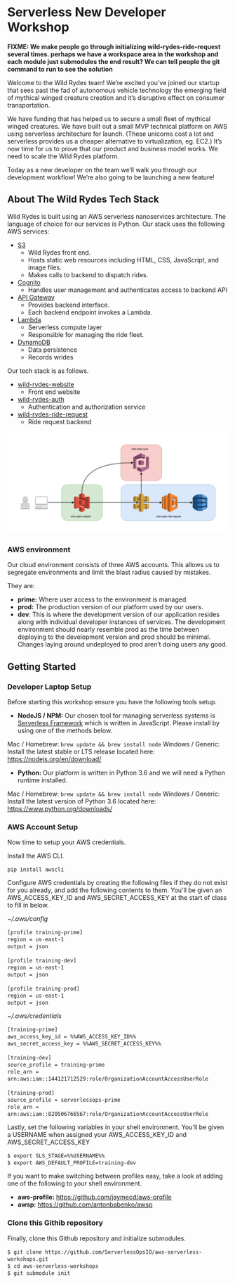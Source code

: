 # Serverless New Developer Workshop

__FIXME: We make people go through initializing wild-rydes-ride-request several times.  perhaps we have a workspace area in the workshop and each module just submodules the end result?  We can tell people the git command to run to see the solution__


Welcome to the Wild Rydes team!  We’re excited you’ve joined our startup that sees past the fad of autonomous vehicle technology the emerging field of mythical winged creature creation and it’s disruptive effect on consumer transportation.

We have funding that has helped us to secure a small fleet of mythical winged creatures.  We have built out a small MVP technical platform on AWS using serverless architecture for launch.  (These unicorns cost a lot and serverless provides us a cheaper alternative to virtualization, eg. EC2.)  It’s now time for us to prove that our product and business model works.  We need to scale the Wild Rydes platform.

Today as a new developer on the team we’ll walk you through our development workflow! We’re also going to be launching a new feature!

## About The Wild Rydes Tech Stack
Wild Rydes is built using an AWS serverless nanoservices architecture.  The language of choice for our services is Python.  Our stack uses the following AWS services:

* [S3](https://aws.amazon.com/s3/)
  * Wild Rydes front end.
  * Hosts static web resources including HTML, CSS, JavaScript, and image files.
  * Makes calls to backend to dispatch rides.
* [Cognito](https://aws.amazon.com/cognito/)
  * Handles user management and authenticates access to backend API
* [API Gateway](https://aws.amazon.com/api-gateway/)
  * Provides backend interface.
  * Each backend endpoint invokes a Lambda.
* [Lambda](https://aws.amazon.com/lambda/)
  * Serverless compute layer
  * Responsible for managing the ride fleet.
* [DynamoDB](https://aws.amazon.com/dynamodb/)
  * Data persistence
  * Records wrides


Our tech stack is as follows.

* [wild-rydes-website](https://github.com/ServerlessOpsIO/wild-rydes-website)
  * Front end website
* [wild-rydes-auth](https://github.com/ServerlessOpsIO/wild-rydes-auth)
  * Authentication and authorization service
* [wild-rydes-ride-request](https://github.com/ServerlessOpsIO/wild-rydes-ride-request)
  * Ride request backend

![Wild Rydes Web Application Architecture](images/wild-rydes.png)


### AWS environment
Our cloud environment consists of three AWS accounts.  This allows us to segregate environments and limit the blast radius caused by mistakes.

They are:

* __prime:__ Where user access to the environment is managed.
* __prod:__ The production version of our platform used by our users.
* __dev__: This is where the development version of our application resides along with individual developer instances of services.  The development environment should nearly resemble prod as the time between deploying to the development version and prod should be minimal.  Changes laying around undeployed to prod aren’t doing users any good.


## Getting Started

### Developer Laptop Setup
Before starting this workshop ensure you have the following tools setup.

* __NodeJS / NPM:__ Our chosen tool for managing serverless systems is [Serverless Framework](https://serverless.com/framework/) which is written in JavaScript.  Please install by using one of the methods below.

Mac / Homebrew: `brew update && brew install node`
Windows / Generic: Install the latest stable or LTS release located here: https://nodejs.org/en/download/

* __Python:__ Our platform is written in Python 3.6 and we will need a Python runtime installed.

<!--
__FIXME:__ Need Pyenv too; remember to set `python3.6` as python executable. `pyenv virtualenv -p python3.6 3.6`
-->
Mac / Homebrew: `brew update && brew install node`
Windows / Generic: Install the latest version of Python 3.6 located here: https://www.python.org/downloads/


### AWS Account Setup
Now time to setup your AWS credentials.
<!--
__FIXME:__ %%NEED A WAY TO DISTRIBUTE CREDS ONLINE%%
-->
Install the AWS CLI.
```
pip install awscli
```

Configure AWS credentials by creating the following files if they do not exist for you already, and add the following contents to them.  You'll be given an AWS_ACCESS_KEY_ID and AWS_SECRET_ACCESS_KEY at the start of class to fill in below.

_~/.aws/config_
```
[profile training-prime]
region = us-east-1
output = json

[profile training-dev]
region = us-east-1
output = json

[profile training-prod]
region = us-east-1
output = json
```

_~/.aws/credentials_
```
[training-prime]
aws_access_key_id = %%AWS_ACCESS_KEY_ID%%
aws_secret_access_key = %%AWS_SECRET_ACCESS_KEY%%

[training-dev]
source_profile = training-prime
role_arn = arn:aws:iam::144121712529:role/OrganizationAccountAccessUserRole

[training-prod]
source_profile = serverlessops-prime
role_arn = arn:aws:iam::820506766567:role/OrganizationAccountAccessUserRole

```

Lastly, set the following variables in your shell environment.  You'll be given a USERNAME when assigned your AWS_ACCESS_KEY_ID and AWS_SECRET_ACCESS_KEY

```
$ export SLS_STAGE=%%USERNAME%%
$ export AWS_DEFAULT_PROFILE=training-dev
```

If you want to make switching between profiles easy, take a look at adding one of the following to your shell environment.

* __aws-profile:__ https://github.com/jaymecd/aws-profile
* __awsp:__ https://github.com/antonbabenko/awsp

### Clone this Githib repository

Finally, clone this Github repository and initialize submodules.

```
$ git clone https://github.com/ServerlessOpsIO/aws-serverless-workshops.git
$ cd aws-serverless-workshops
$ git submodule init
```

<!--
## Modules

__FIXME:__ Explain what comes next.
-->
